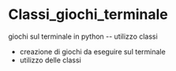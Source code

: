 # Classi_giochi_terminale
giochi sul terminale in python -- utilizzo classi

  - creazione di giochi da eseguire sul terminale
  - utilizzo delle classi
